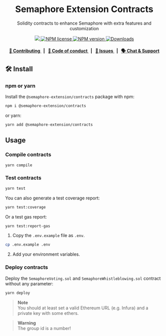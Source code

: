 <p align="center">
    <h1 align="center">
        Semaphore Extension Contracts
    </h1>
    <p align="center">Solidity contracts to enhance Semaphore with extra features and customization</p>
</p>
<p align="center">
    <a href="https://github.com/semaphore-protocol">
        <img src="https://img.shields.io/badge/project-Semaphore-blue.svg?style=flat-square">
    </a>
    <a href="https://github.com/semaphore-protocol/extensions/blob/main/packages/contracts/contracts/LICENSE">
        <img alt="NPM license" src="https://img.shields.io/npm/l/%40semaphore-extensions%2Fcontracts?style=flat-square">
    </a>
    <a href="https://www.npmjs.com/package/@semaphore-extensions/contracts">
        <img alt="NPM version" src="https://img.shields.io/npm/v/@semaphore-extensions/contracts?style=flat-square" />
    </a>
    <a href="https://npmjs.org/package/@semaphore-extensions/contracts">
        <img alt="Downloads" src="https://img.shields.io/npm/dm/@semaphore-extensions/contracts.svg?style=flat-square" />
    </a>
</p>
<div align="center">
    <h4>
        <a href="https://github.com/semaphore-protocol/extensions/blob/main/CONTRIBUTING.md">
            👥 Contributing
        </a>
        <span>&nbsp;&nbsp;|&nbsp;&nbsp;</span>
        <a href="https://github.com/semaphore-protocol/extensions/blob/main/CODE_OF_CONDUCT.md">
            🤝 Code of conduct
        </a>
        <span>&nbsp;&nbsp;|&nbsp;&nbsp;</span>
        <a href="https://github.com/semaphore-protocol/extensions/contribute">
            🔎 Issues
        </a>
        <span>&nbsp;&nbsp;|&nbsp;&nbsp;</span>
        <a href="https://semaphore.pse.dev/discord">
            🗣️ Chat &amp; Support
        </a>
    </h4>
</div>

## 🛠 Install

### npm or yarn

Install the `@semaphore-extension/contracts` package with npm:

```bash
npm i @semaphore-extension/contracts
```

or yarn:

```bash
yarn add @semaphore-extension/contracts
```

## Usage

### Compile contracts

```bash
yarn compile
```

### Test contracts

```bash
yarn test
```

You can also generate a test coverage report:

```bash
yarn test:coverage
```

Or a test gas report:

```bash
yarn test:report-gas
```

1. Copy the `.env.example` file as `.env`.

```bash
cp .env.example .env
```

2. Add your environment variables.

### Deploy contracts

Deploy the `SemaphoreVoting.sol` and `SemaphoreWhistleblowing.sol` contract without any parameter:

```bash
yarn deploy
```

> **Note**  
> You should at least set a valid Ethereum URL (e.g. Infura) and a private key with some ethers.

> **Warning**  
> The group id is a number!
